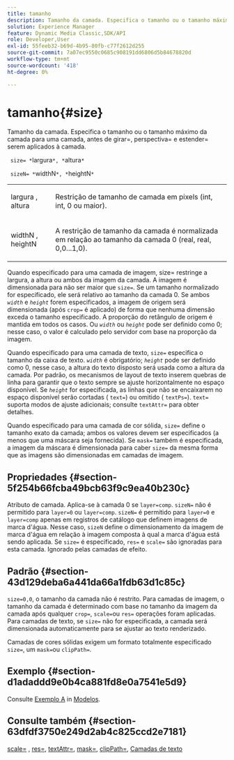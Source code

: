 ```yaml
---
title: tamanho
description: Tamanho da camada. Especifica o tamanho ou o tamanho máximo da camada para uma camada, antes de girar=, perspectiva= e estender= serem aplicados à camada.
solution: Experience Manager
feature: Dynamic Media Classic,SDK/API
role: Developer,User
exl-id: 55feeb32-b69d-4b95-80fb-c77f2612d255
source-git-commit: 7a07ec9550c0685c908191dd6806d5b84678820d
workflow-type: tm+mt
source-wordcount: '418'
ht-degree: 0%

---
```


# tamanho{#size}

Tamanho da camada. Especifica o tamanho ou o tamanho máximo da camada para uma camada, antes de girar=, perspectiva= e estender= serem aplicados à camada.

` size= *`largura`*, *`altura`*`

` sizeN= *`widthN`*, *`heightN`*`

<table id="simpletable_FBE17D736F93485AA0053BF447B4CC9F"> 
 <tr class="strow"> 
  <td class="stentry"> <p> <span class="codeph"> <span class="varname"> largura </span>, <span class="varname"> altura </span> </span> </p> </td> 
  <td class="stentry"> <p>Restrição de tamanho de camada em pixels (int, int, 0 ou maior). </p> </td> 
 </tr> 
 <tr class="strow"> 
  <td class="stentry"> <p> <span class="codeph"> <span class="varname"> widthN </span>, <span class="varname"> heightN </span> </span> </p> </td> 
  <td class="stentry"> <p>A restrição de tamanho da camada é normalizada em relação ao tamanho da camada 0 (real, real, 0,0...1,0). </p> </td> 
 </tr> 
</table>

Quando especificado para uma camada de imagem, size= restringe a largura, a altura ou ambos da imagem da camada. A imagem é dimensionada para não ser maior que `size=`. Se um tamanho normalizado for especificado, ele será relativo ao tamanho da camada 0. Se ambos *`width`* e *`height`* forem especificados, a imagem de origem será dimensionada (após `crop=` é aplicado) de forma que nenhuma dimensão exceda o tamanho especificado. A proporção do retângulo de origem é mantida em todos os casos. Ou *`width`* ou *`height`* pode ser definido como 0; nesse caso, o valor é calculado pelo servidor com base na proporção da imagem.

Quando especificado para uma camada de texto, `size=` especifica o tamanho da caixa de texto. *`width`* é obrigatório; *`height`* pode ser definido como 0, nesse caso, a altura do texto disposto será usada como a altura da camada. Por padrão, os mecanismos de layout de texto inserem quebras de linha para garantir que o texto sempre se ajuste horizontalmente no espaço disponível. Se *`height`* for especificada, as linhas que não se encaixarem no espaço disponível serão cortadas ( `text=`) ou omitido ( `textPs=`). `text=` suporta modos de ajuste adicionais; consulte `textAttr=` para obter detalhes.

Quando especificado para uma camada de cor sólida, `size=` define o tamanho exato da camada; ambos os valores devem ser especificados (a menos que uma máscara seja fornecida). Se `mask=` também é especificada, a imagem da máscara é dimensionada para caber `size=` da mesma forma que as imagens são dimensionadas em camadas de imagem.

## Propriedades {#section-5f254b66fcba49bcb63f9c9ea40b230c}

Atributo de camada. Aplica-se à camada 0 se `layer=comp`. `sizeN=` não é permitido para `layer=0` ou `layer=comp`. `sizeN=` é permitido para `layer=0` e `layer=comp` apenas em registros de catálogo que definem imagens de marca d&#39;água. Nesse caso, `sizeN` define o dimensionamento da imagem de marca d&#39;água em relação à imagem composta à qual a marca d&#39;água está sendo aplicada. Se `size=` é especificado, `res=` e `scale=` são ignoradas para esta camada. Ignorado pelas camadas de efeito.

## Padrão {#section-43d129deba6a441da66a1fdb63d1c85c}

`size=0,0`, o tamanho da camada não é restrito. Para camadas de imagem, o tamanho da camada é determinado com base no tamanho da imagem da camada após qualquer `crop=`, `scale=`ou `res=` operações foram aplicadas. Para camadas de texto, se `size=` não for especificada, a camada será dimensionada automaticamente para se ajustar ao texto renderizado.

Camadas de cores sólidas exigem um formato totalmente especificado `size=`, um `mask=`ou `clipPath=`.

## Exemplo {#section-d1adaddd9e0b4ca881fd8e0a7541e5d9}

Consulte [Exemplo A](../../../../../is-api/http-ref/image-serving-api-ref/c-http-protocol-reference/c-templates/r-example-a.md#reference-c78ea82e8a1646738e764fa6685dfbac) in [Modelos](../../../../../is-api/http-ref/image-serving-api-ref/c-http-protocol-reference/c-templates/c-templates.md#concept-3cd2d2adae0e41b2979b9640244d4d3e).

## Consulte também {#section-63dfdf3750e249d2ab4c825ccd2e7181}

[scale=](../../../../../is-api/http-ref/image-serving-api-ref/c-http-protocol-reference/c-command-reference/r-is-http-scale.md#reference-098c30cea1764f189e6f7c7e400cc065) , [res=](../../../../../is-api/http-ref/image-serving-api-ref/c-http-protocol-reference/c-command-reference/r-res.md#reference-3d6fe416801148dea0f786f2b5169e55), [textAttr=](../../../../../is-api/http-ref/image-serving-api-ref/c-http-protocol-reference/c-command-reference/r-textattr.md#reference-ff00484fa3244286abeff34911f7ec0d), [mask=](../../../../../is-api/http-ref/image-serving-api-ref/c-http-protocol-reference/c-command-reference/r-mask.md#reference-922254e027404fb890b850e2723ee06e), [clipPath=](../../../../../is-api/http-ref/image-serving-api-ref/c-http-protocol-reference/c-command-reference/r-clippath.md#reference-8139b1b52dc54749b51b109521ddf83d), [Camadas de texto](../../../../../is-api/http-ref/image-serving-api-ref/c-http-protocol-reference/c-text-formatting/r-text-layers.md#reference-47e78cfb18134db5ab09e17af14a6a8f)

